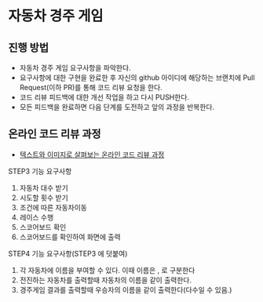 # 자동차 경주 게임
## 진행 방법
* 자동차 경주 게임 요구사항을 파악한다.
* 요구사항에 대한 구현을 완료한 후 자신의 github 아이디에 해당하는 브랜치에 Pull Request(이하 PR)를 통해 코드 리뷰 요청을 한다.
* 코드 리뷰 피드백에 대한 개선 작업을 하고 다시 PUSH한다.
* 모든 피드백을 완료하면 다음 단계를 도전하고 앞의 과정을 반복한다.

## 온라인 코드 리뷰 과정
* [텍스트와 이미지로 살펴보는 온라인 코드 리뷰 과정](https://github.com/next-step/nextstep-docs/tree/master/codereview)


STEP3 기능 요구사항
1. 자동차 대수 받기
2. 시도할 횟수 받기
3. 조건에 따른 자동차이동
4. 레이스 수행
5. 스코어보드 확인
6. 스코어보드를 확인하여 화면에 출력

STEP4 기능 요구사항(STEP3 에 덧붙여)
1. 각 자동차에 이름을 부여할 수 있다. 이때 이름은 , 로 구분한다
2. 전진하는 자동차를 출력할때 자동차의 이름을 같이 출력한다.
4. 경주게임 결과를 출력할때 우승자의 이름을 같이 출력한다(다수일 수 있음.)
